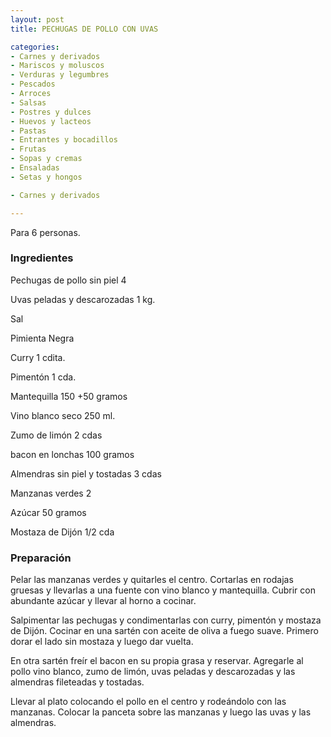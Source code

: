 ```yaml
---
layout: post
title: PECHUGAS DE POLLO CON UVAS

categories:
- Carnes y derivados
- Mariscos y moluscos
- Verduras y legumbres
- Pescados
- Arroces
- Salsas
- Postres y dulces
- Huevos y lacteos
- Pastas
- Entrantes y bocadillos
- Frutas
- Sopas y cremas
- Ensaladas
- Setas y hongos

- Carnes y derivados

---
```


Para 6 personas.

<h3>Ingredientes</h3>

Pechugas de pollo sin piel 4

Uvas peladas y descarozadas 1 kg.

Sal

Pimienta Negra

Curry 1 cdita.

Pimentón 1 cda.

Mantequilla 150 +50 gramos

Vino blanco seco 250 ml.

Zumo de limón 2 cdas

bacon en lonchas 100 gramos

Almendras sin piel y tostadas 3 cdas

Manzanas verdes 2

Azúcar 50 gramos

Mostaza de Dijón 1/2 cda

<h3>Preparación</h3>

Pelar las manzanas verdes y quitarles el centro. Cortarlas en rodajas gruesas y llevarlas a una fuente con vino blanco y mantequilla. Cubrir con abundante azúcar y llevar al horno a cocinar.

Salpimentar las pechugas y condimentarlas con curry, pimentón y mostaza de Dijón. Cocinar en una sartén con aceite de oliva a fuego suave. Primero dorar el lado sin mostaza y luego dar vuelta.

En otra sartén freír el bacon en su propia grasa y reservar. Agregarle al pollo vino blanco, zumo de limón, uvas peladas y descarozadas y las almendras fileteadas y tostadas.

Llevar al plato colocando el pollo en el centro y rodeándolo con las manzanas. Colocar la panceta sobre las manzanas y luego las uvas y las almendras.

